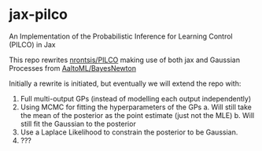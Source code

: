 # jax-pilco
An Implementation of the Probabilistic Inference for Learning Control (PILCO) in Jax

This repo rewrites [nrontsis/PILCO](https://github.com/nrontsis/PILCO) making use of both jax and Gaussian Processes from [AaltoML/BayesNewton](https://github.com/AaltoML/BayesNewton)

Initially a rewrite is initiated, but eventually we will extend the repo with:
1. Full multi-output GPs (instead of modelling each output independently)
2. Using MCMC for fitting the hyperparameters of the GPs
	a. Will still take the mean of the posterior as the point estimate (just not the MLE)
	b. Will still fit the Gaussian to the posterior
3. Use a Laplace Likelihood to constrain the posterior to be Gaussian.
4. ???

